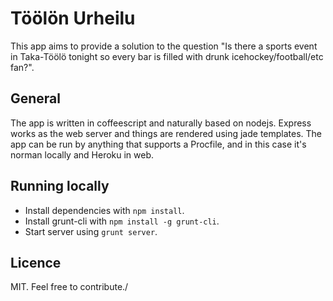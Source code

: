 Töölön Urheilu
==============

This app aims to provide a solution to the question "Is there a sports event in Taka-Töölö tonight so every bar is filled with drunk icehockey/football/etc fan?".

General
-------

The app is written in coffeescript and naturally based on nodejs. Express works as the web server and things are rendered using jade templates. The app can be run by anything that supports a Procfile, and in this case it's norman locally and Heroku in web.

Running locally
---------------

  * Install dependencies with `npm install`. 
  * Install grunt-cli with `npm install -g grunt-cli`.
  * Start server using `grunt server`.

Licence
-------
MIT. Feel free to contribute./